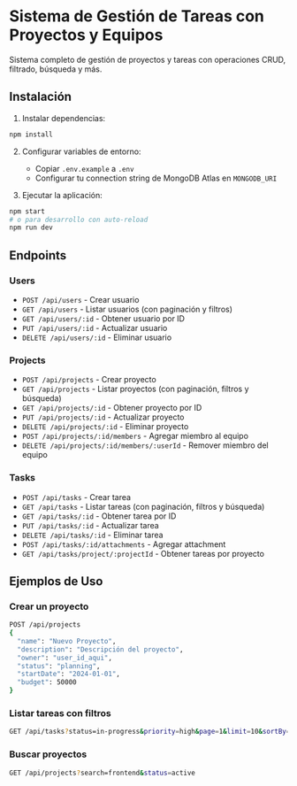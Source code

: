 # Sistema de Gestión de Tareas con Proyectos y Equipos

Sistema completo de gestión de proyectos y tareas con operaciones CRUD, filtrado, búsqueda y más.

## Instalación

1. Instalar dependencias:
```bash
npm install
```

2. Configurar variables de entorno:
   - Copiar `.env.example` a `.env`
   - Configurar tu connection string de MongoDB Atlas en `MONGODB_URI`

3. Ejecutar la aplicación:
```bash
npm start
# o para desarrollo con auto-reload
npm run dev
```

## Endpoints

### Users
- `POST /api/users` - Crear usuario
- `GET /api/users` - Listar usuarios (con paginación y filtros)
- `GET /api/users/:id` - Obtener usuario por ID
- `PUT /api/users/:id` - Actualizar usuario
- `DELETE /api/users/:id` - Eliminar usuario

### Projects
- `POST /api/projects` - Crear proyecto
- `GET /api/projects` - Listar proyectos (con paginación, filtros y búsqueda)
- `GET /api/projects/:id` - Obtener proyecto por ID
- `PUT /api/projects/:id` - Actualizar proyecto
- `DELETE /api/projects/:id` - Eliminar proyecto
- `POST /api/projects/:id/members` - Agregar miembro al equipo
- `DELETE /api/projects/:id/members/:userId` - Remover miembro del equipo

### Tasks
- `POST /api/tasks` - Crear tarea
- `GET /api/tasks` - Listar tareas (con paginación, filtros y búsqueda)
- `GET /api/tasks/:id` - Obtener tarea por ID
- `PUT /api/tasks/:id` - Actualizar tarea
- `DELETE /api/tasks/:id` - Eliminar tarea
- `POST /api/tasks/:id/attachments` - Agregar attachment
- `GET /api/tasks/project/:projectId` - Obtener tareas por proyecto

## Ejemplos de Uso

### Crear un proyecto
```bash
POST /api/projects
{
  "name": "Nuevo Proyecto",
  "description": "Descripción del proyecto",
  "owner": "user_id_aqui",
  "status": "planning",
  "startDate": "2024-01-01",
  "budget": 50000
}
```

### Listar tareas con filtros
```bash
GET /api/tasks?status=in-progress&priority=high&page=1&limit=10&sortBy=dueDate&sortOrder=asc
```

### Buscar proyectos
```bash
GET /api/projects?search=frontend&status=active
```
